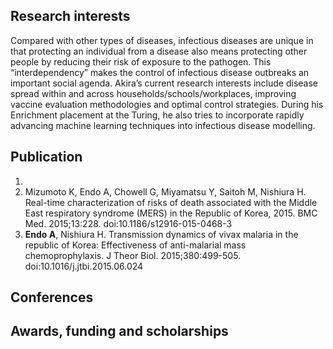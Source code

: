 ## Research interests
Compared with other types of diseases, infectious diseases are unique in that protecting an individual from a disease also means protecting other people by reducing their risk of exposure to the pathogen. This “interdependency” makes the control of infectious disease outbreaks an important social agenda. Akira’s current research interests include disease spread within and across households/schools/workplaces, improving vaccine evaluation methodologies and optimal control strategies. During his Enrichment placement at the Turing, he also tries to incorporate rapidly advancing machine learning techniques into infectious disease modelling.

## Publication
1. 
1. Mizumoto K, Endo A, Chowell G, Miyamatsu Y, Saitoh M, Nishiura H. Real-time characterization of risks of death associated with the Middle East respiratory syndrome (MERS) in the Republic of Korea, 2015. BMC Med. 2015;13:228. doi:10.1186/s12916-015-0468-3
1. **Endo A**, Nishiura H. Transmission dynamics of vivax malaria in the republic of Korea: Effectiveness of anti-malarial mass chemoprophylaxis. J Theor Biol. 2015;380:499-505. doi:10.1016/j.jtbi.2015.06.024
## Conferences

## Awards, funding and scholarships
